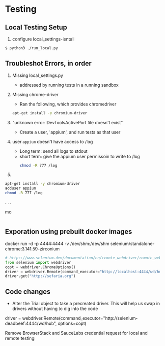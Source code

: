 # Testing


## Local Testing Setup

1. configure local_settings-isntall 


```sh
$ python3 ./run_local.py
```

## Troubleshot Errors, in order
1. Missing local_settings.py
   - addressed by running tests in a running sandbox
2. Missing chrome-driver
   - Ran the following, which provides chromedriver
   ```sh
   apt-get install -y chromium-driver
   ```
3. "unknown error: DevToolsActivePort file doesn't exist"
   - Create a user, 'appium', and run tests as that user
4. user `appium` doesn't have access to /log
   - Long term: send all logs to stdout
   - short term: give the appium user permissoin to write to /log
     ```sh
     chmod -R 777 /log
     ```
     
5. 

```sh
apt-get install -y chromium-driver
adduser appium
chmod -R 777 /log

```

.
.
.

mo

```

```


## Exporation using prebuilt docker images
docker run -d -p 4444:4444 -v /dev/shm:/dev/shm selenium/standalone-chrome:3.141.59-zirconium

```python
# https://www.selenium.dev/documentation/en/remote_webdriver/remote_webdriver_client/#browser-options
from selenium import webdriver
copt = webdriver.ChromeOptions()
driver = webdriver.Remote(command_executor="http://localhost:4444/wd/hub", options=copt)
driver.get("http://sefaria.org")
```


## Code changes

* Alter the Trial object to take a precreated driver. This will help us swap in drivers without having to dig into the code



driver = webdriver.Remote(command_executor="http://selenium-deadbeef:4444/wd/hub", options=copt)

Remove BrowserStack and SauceLabs credential request for local and remote testing

